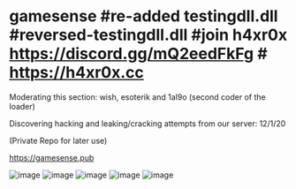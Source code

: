 # gamesense #re-added testingdll.dll #reversed-testingdll.dll #join h4xr0x https://discord.gg/mQ2eedFkFg   # https://h4xr0x.cc
Moderating this section: wish, esoterik and 1al9o (second coder of the loader) 

Discovering hacking and leaking/cracking attempts from our server: 12/1/20

(Private Repo for later use)

https://gamesense.pub

![image](https://user-images.githubusercontent.com/65768277/116949138-fc914880-ac46-11eb-8dc2-240ada177971.png)
![image](https://user-images.githubusercontent.com/65768277/116949559-36168380-ac48-11eb-84d6-0b5d918b0549.png)
![image](https://user-images.githubusercontent.com/65768277/116949653-842b8700-ac48-11eb-8969-e09145773100.png)
![image](https://user-images.githubusercontent.com/65768277/116949706-a7eecd00-ac48-11eb-8efc-fe6464229cd1.png)
![image](https://user-images.githubusercontent.com/65768277/116954368-70d2e880-ac55-11eb-9efa-8803d0788995.png)

